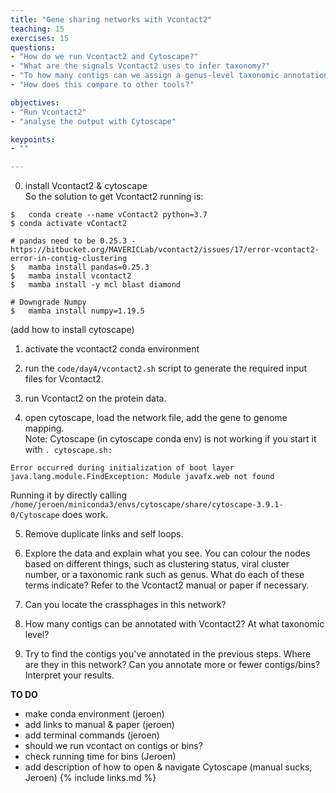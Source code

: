 ```yaml
---
title: "Gene sharing networks with Vcontact2"
teaching: 15
exercises: 15
questions:
- "How do we run Vcontact2 and Cytoscape?"
- "What are the signals Vcontact2 uses to infer taxonomy?"
- "To how many contigs can we assign a genus-level taxonomic annotation?"
- "How does this compare to other tools?"

objectives:
- "Run Vcontact2"
- "analyse the output with Cytoscape"

keypoints:
- ""

---
```

0. install Vcontact2 & cytoscape  
So the solution to get Vcontact2 running is:

```
$	conda create --name vContact2 python=3.7
$ conda activate vContact2

# pandas need to be 0.25.3 - https://bitbucket.org/MAVERICLab/vcontact2/issues/17/error-vcontact2-error-in-contig-clustering
$	mamba install pandas=0.25.3
$	mamba install vcontact2
$	mamba install -y mcl blast diamond

# Downgrade Numpy
$	mamba install numpy=1.19.5
```
(add how to install cytoscape)

1. activate the vcontact2 conda environment
2. run the `code/day4/vcontact2.sh` script to generate the required input files for Vcontact2.

3. run Vcontact2 on the protein data.

4. open cytoscape, load the network file, add the gene to genome mapping.  
Note: Cytoscape (in cytoscape conda env) is not working if you start it with `. cytoscape.sh:`
```
Error occurred during initialization of boot layer
java.lang.module.FindException: Module javafx.web not found
```
Running it by directly calling `/home/jeroen/miniconda3/envs/cytoscape/share/cytoscape-3.9.1-0/Cytoscape` does work.

5. Remove duplicate links and self loops.

6. Explore the data and explain what you see. You can colour the nodes based on different things, such as clustering status, viral cluster number, or a taxonomic rank such as genus. What do each of these terms indicate? Refer to the Vcontact2 manual or paper if necessary.

7. Can you locate the crassphages in this network?

8. How many contigs can be annotated with Vcontact2? At what taxonomic level?

9. Try to find the contigs you've annotated in the previous steps. Where are they in this network? Can you annotate more or fewer contigs/bins? Interpret your results.



**TO DO**
- make conda environment (jeroen)
- add links to manual & paper (jeroen)
- add terminal commands (jeroen)
- should we run vcontact on contigs or bins?
- check running time for bins (Jeroen)
- add description of how to open & navigate Cytoscape (manual sucks, Jeroen)
{% include links.md %}
